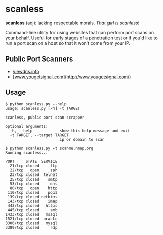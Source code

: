 # scanless

**scanless** (adj): lacking respectable morals. _That girl is scanless!_

Command-line utility for using websites that can perform port scans on your behalf. Useful for early stages of a penetration test or if you'd like to run a port scan on a host so that it won't come from your IP.

## Public Port Scanners
* [viewdns.info](http://viewdns.info/)
* [www.yougetsignal.com](http://www.yougetsignal.com/)

## Usage
```
$ python scanless.py --help
usage: scanless.py [-h] -t TARGET

scanless, public port scan scrapper

optional arguments:
  -h, --help            show this help message and exit
  -t TARGET, --target TARGET
                        ip or domain to scan

$ python scanless.py -t scanme.nmap.org
Running scanless...

PORT     STATE  SERVICE
  21/tcp closed     ftp
  22/tcp   open     ssh
  23/tcp closed  telnet
  25/tcp closed    smtp
  53/tcp closed     dns
  80/tcp   open    http
 110/tcp closed    pop3
 139/tcp closed netbios
 143/tcp closed    imap
 443/tcp closed   https
 445/tcp closed     smb
1433/tcp closed   mssql
1521/tcp closed  oracle
3306/tcp closed   mysql
3389/tcp closed     rdp
```
